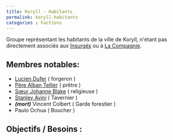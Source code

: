 ```yaml
---
title: Koryll - Habitants
permalink: koryll-habitants
categories : Factions
---
```


Groupe représentant les habitants de la ville de Koryll, n'étant pas directement associés aux [Insurgés][1] ou à [La Compagnie][2].

## Membres notables:
- [Lucien Dufer][3] ( forgeron )
- [Père Alban Tellier][4] ( prêtre )
- [Sœur Johanne Blake][5] ( religieuse )
- [Stanley Avini][6] ( Tavernier )
- ***(mort)*** Vincent Colbert ( Garde forestier )
- Paulo Ochua ( Boucher )

## Objectifs / Besoins :


[1]:/Factions/Koryll_-_Insurg%C3%A9s.md "Factions | Koryll - Insurgés"
[2]:/Factions/_La_Compagnie_Morasco.md "Factions | Koryll - La Compagnie"

[3]:/NPC/Lucien_Dufer.md "NPC | Lucien Dufer"
[4]:/NPC/P%C3%A8re_Alban_Tellier.md "NPC | Père Alban Tellier"
[5]:/NPC/S%C5%93ur_Johanne_Blake.md "NPC | Sœur Johanne Blake"
[6]:/NPC/Stanley_Avini.md "NPC | Stanley Avini"
